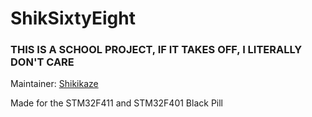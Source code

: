 # ShikSixtyEight

### THIS IS A SCHOOL PROJECT, IF IT TAKES OFF, I LITERALLY DON'T CARE

Maintainer: [Shikikaze](https://github.com/shikikaze)

Made for the STM32F411 and STM32F401 Black Pill
